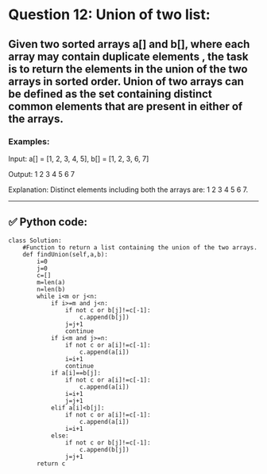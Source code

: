 # Question 12: Union of two list:

## Given two sorted arrays a[] and b[], where each array may contain duplicate elements , the task is to return the elements in the union of the two arrays in sorted order. Union of two arrays can be defined as the set containing distinct common elements that are present in either of the arrays.

### Examples:

Input: a[] = [1, 2, 3, 4, 5], b[] = [1, 2, 3, 6, 7]

Output: 1 2 3 4 5 6 7

Explanation: Distinct elements including both the arrays are: 1 2 3 4 5 6 7.

---
## ✅ Python code:

```
class Solution:
    #Function to return a list containing the union of the two arrays.
    def findUnion(self,a,b):
        i=0
        j=0
        c=[]
        m=len(a)
        n=len(b)
        while i<m or j<n:
            if i>=m and j<n:
                if not c or b[j]!=c[-1]:
                    c.append(b[j])
                j=j+1
                continue
            if i<m and j>=n:
                if not c or a[i]!=c[-1]:
                    c.append(a[i])
                i=i+1
                continue
            if a[i]==b[j]:
                if not c or a[i]!=c[-1]:
                    c.append(a[i])
                i=i+1
                j=j+1
            elif a[i]<b[j]:
                if not c or a[i]!=c[-1]:
                    c.append(a[i])
                i=i+1
            else:
                if not c or b[j]!=c[-1]:
                    c.append(b[j])
                j=j+1
        return c
```
